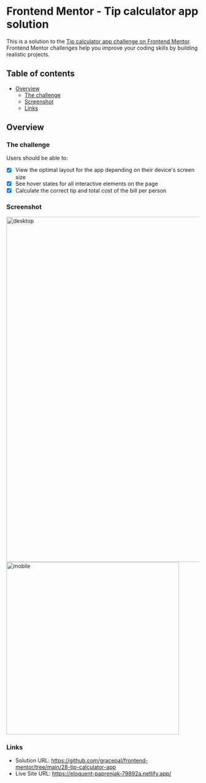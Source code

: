 # Frontend Mentor - Tip calculator app solution

This is a solution to the [Tip calculator app challenge on Frontend Mentor](https://www.frontendmentor.io/challenges/tip-calculator-app-ugJNGbJUX). Frontend Mentor challenges help you improve your coding skills by building realistic projects.

## Table of contents

- [Overview](#overview)
  - [The challenge](#the-challenge)
  - [Screenshot](#screenshot)
  - [Links](#links)

## Overview

### The challenge

Users should be able to:

- [X] View the optimal layout for the app depending on their device's screen size
- [X] See hover states for all interactive elements on the page
- [X] Calculate the correct tip and total cost of the bill per person

### Screenshot

<img width="900" alt="desktop" src="https://github.com/gracepal/frontend-mentor/assets/131278381/13bfa3f0-942a-47fb-9ca3-f05f056e24c2">

<img width="450" alt="mobile" src="https://github.com/gracepal/frontend-mentor/assets/131278381/7313dfb9-3229-4949-841b-ca4b2e5b476d">

### Links

- Solution URL: https://github.com/gracepal/frontend-mentor/tree/main/28-tip-calculator-app
- Live Site URL: https://eloquent-paprenjak-79892a.netlify.app/
